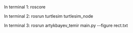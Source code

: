In terminal 1:
roscore

In terminal 2:
rosrun turtlesim turtlesim_node

In terminal 3:
rosrun artykbayev_temir main.py --figure rect.txt
